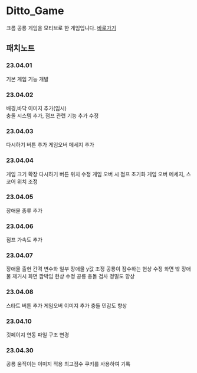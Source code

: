# Ditto_Game
크롬 공룡 게임을 모티브로 한 게임입니다.
[바로가기](https://sr-sheep.github.io/Ditto_Game/)

## 패치노트
### 23.04.01
기본 게임 기능 개발

### 23.04.02
배경,바닥 이미지 추가(임시)  
충돌 시스템 추가, 점프 관련 기능 추가 수정

### 23.04.03
다시하기 버튼 추가
게임오버 메세지 추가

### 23.04.04
게임 크기 확장
다시하기 버튼 위치 수정
게임 오버 시 점프 초기화
게임 오버 메세지, 스코어 위치 조정

### 23.04.05
장애물 종류 추가

### 23.04.06
점프 가속도 추가

### 23.04.07
장애물 출현 간격 변수화
일부 장애물 y값 조정
공룡이 잠수하는 현상 수정
화면 밖 장애물 제거시 화면 깜박임 현상 수정
공룡 충돌 검사 정밀도 향상

### 23.04.08
스타트 버튼 추가
게임오버 이미지 추가
충돌 민감도 향상

### 23.04.10
깃페이지 연동
파일 구조 변경

### 23.04.30
공룡 움직이는 이미지 적용
최고점수 쿠키를 사용하여 기록
